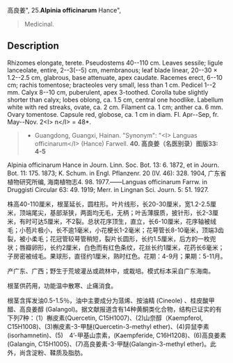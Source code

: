 高良姜",
25.**Alpinia officinarum** Hance",

> Medicinal.

## Description
Rhizomes elongate, terete. Pseudostems 40--110 cm. Leaves sessile; ligule lanceolate, entire, 2--3(--5) cm, membranous; leaf blade linear, 20--30 × 1.2--2.5 cm, glabrous, base attenuate, apex caudate. Racemes erect, 6--10 cm; rachis tomentose; bracteoles very small, less than 1 cm. Pedicel 1--2 mm. Calyx 8--10 cm, puberulent, apex 3-toothed. Corolla tube slightly shorter than calyx; lobes oblong, ca. 1.5 cm, central one hoodlike. Labellum white with red streaks, ovate, ca. 2 cm. Filament ca. 1 cm; anther ca. 6 mm. Ovary tomentose. Capsule red, globose, ca. 1 cm in diam. Fl. Apr--Sep, fr. May--Nov. 2&lt;I&gt; n&lt;/I&gt; = 48*.

> * Guangdong, Guangxi, Hainan.
  "Synonym": "&lt;I&gt; Languas officinarum&lt;/I&gt; (Hance) Farwell.
**40. 高良姜（名医别录）图版33: 4-5**

Alpinia officinarum Hance in Journ. Linn. Soc. Bot. 13: 6. 1872, et in Journ. Bot. 11: 175. 1873; K. Schum. in Engl. Pflanzenr. 20 (IV. 46): 328. 1904, 广东省植物研究所编, 海南植物志4. 98. 1977.——Languas officinarum Farrw. in Druggisti Circular 63: 49. 1919; Merr. in Lingnan Sci. Journ. 5: 51. 1927.

株高40-110厘米，根茎延长，圆柱形。叶片线形，长20-30厘米，宽1.2-2.5厘米，顶端尾尖，基部渐狭，两面均无毛，无柄；叶舌薄膜质，披针形，长2-3厘米，有时可达5厘米，不2裂。总状花序顶生，直立，长6-10厘米，花序轴被绒毛；小苞片极小，长不逾1毫米，小花梗长1-2毫米；花萼管长8-10毫米，顶端3齿裂，被小柔毛；花冠管较萼管稍短，裂片长圆形，长约1.5厘米，后方的一枚兜状；唇瓣卵形，长约2厘米，白色而有红色条纹，花丝长约1厘米，花药长6毫米；子房密被绒毛。果球形，直径约1厘米，熟时红色。花期：4-9月；果期：5-11月。

产广东、广西；野生于荒坡灌丛或疏林中，或栽培。模式标本采自广东海南。

根茎供药用，功能温中散寒、止痛消食。

根茎含挥发油0.5-1.5％，油中主要成分为蒎烯、按油精 (Cineole) 、桂皮酸甲醋、高良姜醇 (Galangol)。据文献报道含有14种黄酮类化合物，结构已证实的有下列7种：（1）槲皮素(Quercetin, C15H1007)、(2)山奈醇（Kaempferol, C15H1008)、(3)槲皮素-3-甲醚(Quercetin-3-methyl ether)、(4)异鼠李素(isorhamnetin)、(5)　4’-甲基山柰素，(Kaempferide, C16H1208)、(6)高良姜素(Galangin, C15H1005)、(7)高良姜素-3-甲醚(Galangin-3-methyl ether)。此外，尚含淀粉、鞣质及脂肪。
